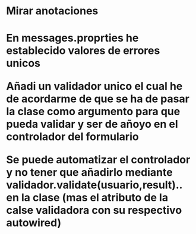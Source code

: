 <h1>Mirar anotaciones<h1>

<p>En messages.proprties he establecido valores de errores unicos<p>
<p>Añadi un validador unico el cual he de acordarme de que se ha de pasar la clase como argumento para que pueda validar y ser de añoyo en el controlador del formulario<p>
<p>Se puede automatizar el controlador y no tener que añadirlo mediante validador.validate(usuario,result).. en la clase (mas el atributo de la calse validadora con su respectivo autowired)<p>